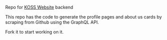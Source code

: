 Repo for [KOSS Website](http://www.kossiitkgp.in) backend

This repo has the code to generate the profile pages and about us cards by scraping from Github using the GraphQL API.

Fork it to start working on it.

